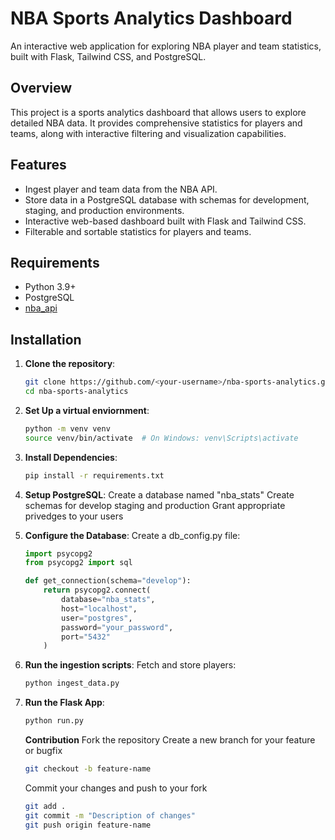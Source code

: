 # NBA Sports Analytics Dashboard

An interactive web application for exploring NBA player and team statistics, built with Flask, Tailwind CSS, and PostgreSQL.

## Overview

This project is a sports analytics dashboard that allows users to explore detailed NBA data. It provides comprehensive statistics for players and teams, along with interactive filtering and visualization capabilities.

## Features

- Ingest player and team data from the NBA API.
- Store data in a PostgreSQL database with schemas for development, staging, and production environments.
- Interactive web-based dashboard built with Flask and Tailwind CSS.
- Filterable and sortable statistics for players and teams.

## Requirements

- Python 3.9+
- PostgreSQL
- [nba_api](https://github.com/swar/nba_api)

## Installation

1. **Clone the repository**:
   ```bash
   git clone https://github.com/<your-username>/nba-sports-analytics.git
   cd nba-sports-analytics
   ```

2. **Set Up a virtual enviornment**:
    ```bash
    python -m venv venv
    source venv/bin/activate  # On Windows: venv\Scripts\activate

    ```
3. **Install Dependencies**:
    ```bash
    pip install -r requirements.txt
    ```

4. **Setup PostgreSQL**:
    Create a database named "nba_stats"
    Create schemas for develop staging and production
    Grant appropriate privedges to your users

5. **Configure the Database**:
    Create a db_config.py file:
    ```python
    import psycopg2
    from psycopg2 import sql

    def get_connection(schema="develop"):
        return psycopg2.connect(
            database="nba_stats",
            host="localhost",
            user="postgres",
            password="your_password",
            port="5432"
        )

    ```

6. **Run the ingestion scripts**:
    Fetch and store players:
    ```bash
    python ingest_data.py
    ```
    
7. **Run the Flask App**:
    ```bash
    python run.py
    ```
    **Contribution**
    Fork the repository
    Create a new branch for your feature or bugfix
    ```bash
    git checkout -b feature-name
    ```

    Commit your changes and push to your fork
    ```bash
    git add . 
    git commit -m "Description of changes"
    git push origin feature-name
    ```
